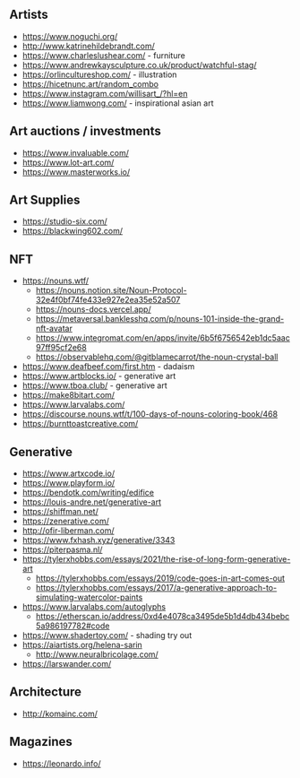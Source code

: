 
## Artists
* https://www.noguchi.org/
* http://www.katrinehildebrandt.com/
* https://www.charleslushear.com/ - furniture
* https://www.andrewkaysculpture.co.uk/product/watchful-stag/
* https://orlincultureshop.com/ - illustration
* https://hicetnunc.art/random_combo
* https://www.instagram.com/willisart_/?hl=en
* https://www.liamwong.com/ - inspirational asian art


## Art auctions / investments
* https://www.invaluable.com/
* https://www.lot-art.com/
* https://www.masterworks.io/ 

## Art Supplies
* https://studio-six.com/
* https://blackwing602.com/ 


## NFT
* https://nouns.wtf/
    * https://nouns.notion.site/Noun-Protocol-32e4f0bf74fe433e927e2ea35e52a507
    * https://nouns-docs.vercel.app/
    * https://metaversal.banklesshq.com/p/nouns-101-inside-the-grand-nft-avatar
    * https://www.integromat.com/en/apps/invite/6b5f6756542eb1dc5aac97ff95cf2e68
    * https://observablehq.com/@gitblamecarrot/the-noun-crystal-ball
* https://www.deafbeef.com/first.htm - dadaism
* https://www.artblocks.io/ - generative art 
* https://www.tboa.club/ - generative art
* https://make8bitart.com/
* https://www.larvalabs.com/
* https://discourse.nouns.wtf/t/100-days-of-nouns-coloring-book/468
* https://burnttoastcreative.com/

## Generative
* https://www.artxcode.io/
* https://www.playform.io/
* https://bendotk.com/writing/edifice
* https://louis-andre.net/generative-art
* https://shiffman.net/
* https://zenerative.com/
* http://ofir-liberman.com/
* https://www.fxhash.xyz/generative/3343
* https://piterpasma.nl/
* https://tylerxhobbs.com/essays/2021/the-rise-of-long-form-generative-art
    * https://tylerxhobbs.com/essays/2019/code-goes-in-art-comes-out
    * https://tylerxhobbs.com/essays/2017/a-generative-approach-to-simulating-watercolor-paints
* https://www.larvalabs.com/autoglyphs
    * https://etherscan.io/address/0xd4e4078ca3495de5b1d4db434bebc5a986197782#code
* https://www.shadertoy.com/ - shading try out 
* https://aiartists.org/helena-sarin
    * http://www.neuralbricolage.com/
* https://larswander.com/

## Architecture
* http://komainc.com/

## Magazines
* https://leonardo.info/